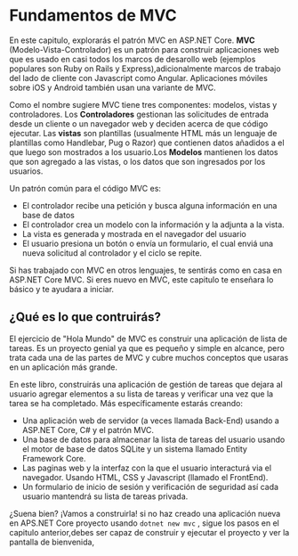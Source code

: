 # Fundamentos de MVC
En este capitulo, explorarás el patrón MVC en ASP.NET Core. **MVC** (Modelo-Vista-Controlador) es un patrón para construir aplicaciones web que es usado en casi todos los marcos de desarollo web (ejemplos populares son Ruby on Rails y Express),adicionalmente marcos de trabajo del lado de cliente con Javascript como Angular. Aplicaciones móviles sobre iOS y Android también usan una variante de MVC.

Como el nombre sugiere MVC tiene tres componentes: modelos, vistas y controladores. Los **Controladores** gestionan las solicitudes de entrada desde un cliente o un navegador web y deciden acerca de que código ejecutar. Las **vistas** son plantillas (usualmente HTML más un lenguaje de plantillas como Handlebar, Pug o Razor) que contienen datos añadidos a el que luego son mostrados a los usuario.Los **Modelos** mantienen los datos que son agregado a las vistas, o los datos que son ingresados por los usuarios.

Un patrón común para el código MVC es:

* El controlador recibe una petición y busca alguna información en una base de datos
* El controlador crea un modelo con la información y la adjunta a la vista.
* La vista es generada y mostrada en el navegador del usuario
* El usuario presiona un botón o envía un formulario, el cual enviá una nueva solicitud al controlador y el ciclo se repite.

Si has trabajado con MVC en otros lenguajes, te sentirás como en casa en ASP.NET Core MVC. Si eres nuevo en MVC, este capitulo te enseñara lo básico y te ayudara a iniciar.

## ¿Qué es lo que contruirás?
El ejercicio de "Hola Mundo" de MVC es construir una aplicación de lista de tareas. Es un proyecto genial ya que es pequeño y simple en alcance, pero trata cada una de las partes de MVC y cubre muchos conceptos que usaras en un aplicación más grande.

En este libro, construirás una aplicación de gestión de tareas que dejara al usuario agregar elementos a su lista de tareas y verificar una vez que la tarea se ha completado. Más específicamente estarás creando:

* Una aplicación web de servidor (a veces llamada Back-End) usando a ASP.NET Core, C# y el patrón MVC.
* Una base de datos para almacenar la lista de tareas del usuario usando el motor de base de datos SQLite y un sistema llamado Entity Framework Core.
* Las paginas web y la interfaz con la que el usuario interacturá via el navegador. Usando HTML, CSS y Javascript (llamado el FrontEnd).
* Un formulario de inicio de sesión y verificación de seguridad así cada usuario mantendrá su lista de tareas privada.

 ¿Suena bien? ¡Vamos a construirla! si no haz creado una aplicación nueva en APS.NET Core proyecto usando `dotnet new mvc` , sigue los pasos en el capitulo anterior,debes ser capaz de construir y ejecutar el proyecto y ver la pantalla de bienvenida,
